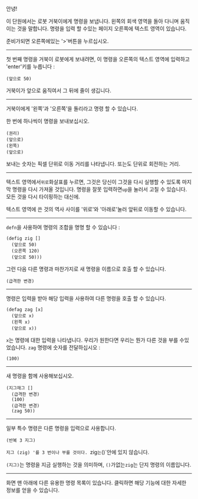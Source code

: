 안녕!

이 단원에서는 로봇 거북이에게 명령을 보냅니다.
왼쪽의 회색 영역을 돌아 다니며 움직이는 것을 말합니다.
명령을 입력 할 수있는 페이지 오른쪽에 텍스트 영역이 있습니다.

준비가되면 오른쪽에있는 '>'버튼을 누르십시오.

---

첫 번째 명령을 거북이 로봇에게 보내려면,
이 명령을 오른쪽의 텍스트 영역에 입력하고 'enter'키를 누릅니다 :

    (앞으로 50)

거북이가 앞으로 움직여서 그 뒤에 줄이 생깁니다.

---

거북이에게 '왼쪽'과 '오른쪽'을 돌리라고 명령 할 수 있습니다.

한 번에 하나씩이 명령을 보내보십시오.

    (권리)
    (앞으로)
    (왼쪽)
    (앞으로)

보내는 숫자는 픽셀 단위로 이동 거리를 나타냅니다.
또는도 단위로 회전하는 거리.

---

텍스트 영역에서`위로`화살표를 누르면,
그것은 당신이 그것을 다시 실행할 수 있도록 마지막 명령을 다시 가져올 것입니다.
명령을 잘못 입력하면`up`을 눌러서 고칠 수 있습니다.
모든 것을 다시 타이핑하는 대신에.

텍스트 영역에 쓴 것의 역사 사이를 '위로'와 '아래로'눌러 앞뒤로 이동할 수 있습니다.

---

`defn`을 사용하여 명령의 조합을 명명 할 수 있습니다 :

    (defig zig []
      (앞으로 50)
      (오른쪽 120)
      (앞으로 50)))

그런 다음 다른 명령과 마찬가지로 새 명령을 이름으로 호출 할 수 있습니다.

    (급격한 변경)

---

명령은 입력을 받아 해당 입력을 사용하여 다른 명령을 호출 할 수 있습니다.

    (defag zag [x]
      (앞으로 x)
      (왼쪽 x)
      (앞으로 x))

`x`는 명령에 대한 입력을 나타냅니다.
우리가 원한다면 우리는 뭔가 다른 것을 부를 수있었습니다.
`zag` 명령에 숫자를 전달하십시오 :

    (100)

---

새 명령을 함께 사용해보십시오.

    (지그재그 []
      (급격한 변경)
      (100)
      (급격한 변경)
      (zag 50))

---

일부 특수 명령은 다른 명령을 입력으로 사용합니다.

    (반복 3 지그)

`지그 (zig) '를 3 번이나 부를 것이다. `zig`는`()`안에 있지 않습니다.

`(지그)`는 명령을 지금 실행하는 것을 의미하며,
`()`가없는`zig`는 단지 명령의 이름입니다.

---

화면 맨 아래에 다른 유용한 명령 목록이 있습니다.
클릭하면 해당 기능에 대한 자세한 정보를 얻을 수 있습니다.

